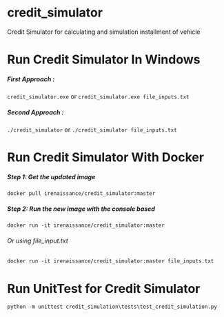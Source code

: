 # credit_simulator
Credit Simulator for calculating and simulation installment of vehicle

# Run Credit Simulator In Windows
##### First Approach :
```credit_simulator.exe``` or ```credit_simulator.exe file_inputs.txt```
##### Second Approach :
```./credit_simulator``` or ```./credit_simulator file_inputs.txt```

# Run Credit Simulator With Docker
##### Step 1: Get the updated image
```docker pull irenaissance/credit_simulator:master```
##### Step 2: Run the new image with the console based
```docker run -it irenaissance/credit_simulator:master```

###### Or using file_input.txt
```docker run -it irenaissance/credit_simulator:master file_inputs.txt```

# Run UnitTest for Credit Simulator
```python -m unittest credit_simulation\tests\test_credit_simulation.py```
